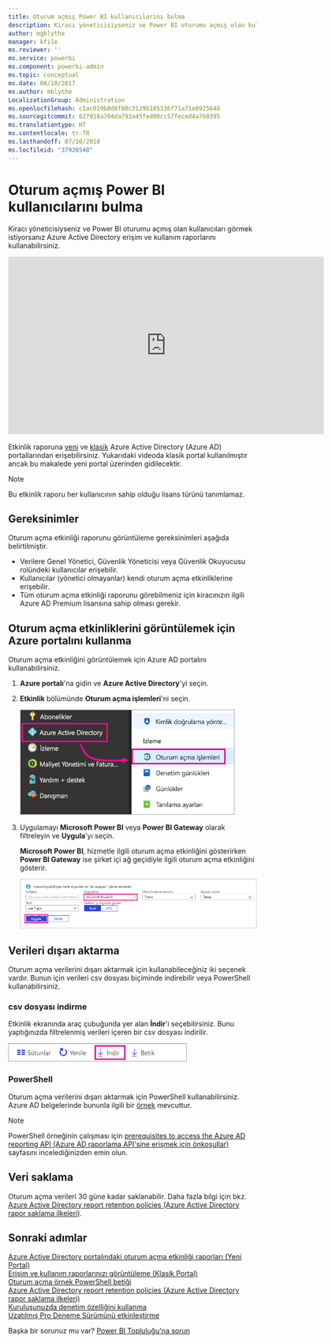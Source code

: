 ```yaml
---
title: Oturum açmış Power BI kullanıcılarını bulma
description: Kiracı yöneticisiyseniz ve Power BI oturumu açmış olan kullanıcıları görmek istiyorsanız Azure Active Directory erişim ve kullanım raporlarını kullanabilirsiniz.
author: mgblythe
manager: kfile
ms.reviewer: ''
ms.service: powerbi
ms.component: powerbi-admin
ms.topic: conceptual
ms.date: 08/10/2017
ms.author: mblythe
LocalizationGroup: Administration
ms.openlocfilehash: c1ac019b0d6f80c3129b105336f71a71e0925648
ms.sourcegitcommit: 627918a704da793a45fed00cc57feced4a760395
ms.translationtype: HT
ms.contentlocale: tr-TR
ms.lasthandoff: 07/10/2018
ms.locfileid: "37926548"
---
```

# <a name="find-power-bi-users-that-have-signed-in"></a>Oturum açmış Power BI kullanıcılarını bulma
Kiracı yöneticisiyseniz ve Power BI oturumu açmış olan kullanıcıları görmek istiyorsanız Azure Active Directory erişim ve kullanım raporlarını kullanabilirsiniz.

<iframe width="640" height="360" src="https://www.youtube.com/embed/1AVgh9w9VM8?showinfo=0" frameborder="0" allowfullscreen></iframe>

Etkinlik raporuna [yeni](https://docs.microsoft.com/azure/active-directory/active-directory-reporting-activity-sign-ins) ve [klasik](https://docs.microsoft.com/azure/active-directory/active-directory-view-access-usage-reports) Azure Active Directory (Azure AD) portallarından erişebilirsiniz. Yukarıdaki videoda klasik portal kullanılmıştır ancak bu makalede yeni portal üzerinden gidilecektir.

> [!NOTE]
> Bu etkinlik raporu her kullanıcının sahip olduğu lisans türünü tanımlamaz.

## <a name="requirements"></a>Gereksinimler
Oturum açma etkinliği raporunu görüntüleme gereksinimleri aşağıda belirtilmiştir.

* Verilere Genel Yönetici, Güvenlik Yöneticisi veya Güvenlik Okuyucusu rolündeki kullanıcılar erişebilir.
* Kullanıcılar (yönetici olmayanlar) kendi oturum açma etkinliklerine erişebilir.
* Tüm oturum açma etkinliği raporunu görebilmeniz için kiracınızın ilgili Azure AD Premium lisansına sahip olması gerekir.

## <a name="using-the-azure-portal-to-view-sign-ins"></a>Oturum açma etkinliklerini görüntülemek için Azure portalını kullanma
Oturum açma etkinliğini görüntülemek için Azure AD portalını kullanabilirsiniz.

1. **Azure portalı**'na gidin ve **Azure Active Directory**'yi seçin.
2. **Etkinlik** bölümünde **Oturum açma işlemleri**'ni seçin.
   
    ![](media/service-admin-access-usage/azure-portal-sign-ins.png)
3. Uygulamayı **Microsoft Power BI** veya **Power BI Gateway** olarak filtreleyin ve **Uygula**'yı seçin.
   
    **Microsoft Power BI**, hizmetle ilgili oturum açma etkinliğini gösterirken **Power BI Gateway** ise şirket içi ağ geçidiyle ilgili oturum açma etkinliğini gösterir.
   
    ![](media/service-admin-access-usage/sign-in-filter.png)

## <a name="export-the-data"></a>Verileri dışarı aktarma
Oturum açma verilerini dışarı aktarmak için kullanabileceğiniz iki seçenek vardır. Bunun için verileri csv dosyası biçiminde indirebilir veya PowerShell kullanabilirsiniz.

### <a name="download-csv"></a>csv dosyası indirme
Etkinlik ekranında araç çubuğunda yer alan **İndir**'i seçebilirsiniz. Bunu yaptığınızda filtrelenmiş verileri içeren bir csv dosyası indirilir.

![](media/service-admin-access-usage/download-sign-in-data-csv.png)

### <a name="powershell"></a>PowerShell
Oturum açma verilerini dışarı aktarmak için PowerShell kullanabilirsiniz. Azure AD belgelerinde bununla ilgili bir [örnek](https://docs.microsoft.com/azure/active-directory/active-directory-reporting-api-sign-in-activity-samples#powershell-script) mevcuttur.

> [!NOTE]
> PowerShell örneğinin çalışması için [prerequisites to access the Azure AD reporting API (Azure AD raporlama API'sine erişmek için önkoşullar)](https://docs.microsoft.com/azure/active-directory/active-directory-reporting-api-prerequisites) sayfasını incelediğinizden emin olun.
> 
> 

## <a name="data-retention"></a>Veri saklama
Oturum açma verileri 30 güne kadar saklanabilir. Daha fazla bilgi için bkz. [Azure Active Directory report retention policies (Azure Active Directory rapor saklama ilkeleri)](https://docs.microsoft.com/azure/active-directory/active-directory-reporting-retention).

## <a name="next-steps"></a>Sonraki adımlar
[Azure Active Directory portalındaki oturum açma etkinliği raporları (Yeni Portal)](https://docs.microsoft.com/azure/active-directory/active-directory-reporting-activity-sign-ins)  
[Erişim ve kullanım raporlarınızı görüntüleme (Klasik Portal)](https://docs.microsoft.com/azure/active-directory/active-directory-view-access-usage-reports)  
[Oturum açma örnek PowerShell betiği](https://docs.microsoft.com/azure/active-directory/active-directory-reporting-api-sign-in-activity-samples#powershell-script)  
[Azure Active Directory report retention policies (Azure Active Directory rapor saklama ilkeleri)](https://docs.microsoft.com/azure/active-directory/active-directory-reporting-retention)  
[Kuruluşunuzda denetim özelliğini kullanma](service-admin-auditing.md)  
[Uzatılmış Pro Deneme Sürümünü etkinleştirme](service-extended-pro-trial.md)

Başka bir sorunuz mu var? [Power BI Topluluğu'na sorun](https://community.powerbi.com/)

